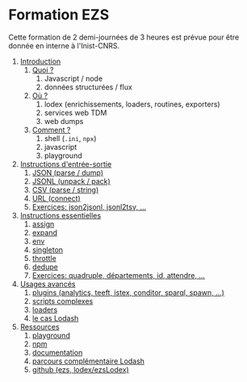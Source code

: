 # Formation EZS

Cette formation de 2 demi-journées de 3 heures est prévue pour être donnée en
interne à l'Inist-CNRS.

1. [Introduction](Introduction.md)
   1. [Quoi ?](Introduction.md#quoi-)
      1. Javascript / node
      2. données structurées / flux
   2. [Où ?](Introduction.md#o%C3%B9-)
      1. lodex (enrichissements, loaders, routines, exporters)
      2. services web TDM
      3. web dumps
   3. [Comment ?](Introduction.md#comment-)
      1. shell (`.ini`, `npx`)
      2. javascript
      3. playground
2. [Instructions d'entrée-sortie](basics.md)
   1. [JSON (parse / dump)](basics.md#json-parse--dump)
   2. [JSONL (unpack / pack)](basics.md#jsonl-unpack--pack)
   3. [CSV (parse / string)](basics.md#csv-parse--string)
   4. [URL (connect)](basics.md#url-connect)
   5. [Exercices: json2jsonl, jsonl2tsv, ...](basics.md#exercices-json2jsonl-jsonl2tsv-et-caetera)
3. [Instructions essentielles](core.md)
   1. [assign](core.md#assign)
   2. [expand](core.md#expand)
   3. [env](core.md#env)
   4. [singleton](core.md#singleton)
   5. [throttle](core.md#throttle)
   6. [dedupe](core.md#dedupe)
   7. [Exercices: quadruple, départements, id, attendre, ...](core.md#exercices)
4. [Usages avancés](advanced.md)
   1. [plugins (analytics, teeft, istex, conditor, sparql, spawn, ...)](advanced.md#plugins)
   2. [scripts complexes](advanced.md#scripts-complexes)
   3. [loaders](advanced.md#loaders)
   4. [le cas Lodash](advanced.md#le-cas-lodash)
5. [Ressources](resources.md)
   1. [playground](resources.md#playground)
   2. [npm](resources.md#npm)
   3. [documentation](resources.md#documentation)
   4. [parcours complémentaire Lodash](resources.md#parcours-complémentaire-lodash)
   5. [github (ezs, lodex/ezsLodex)](resources.md#github-ezs-lodexezslodex)
